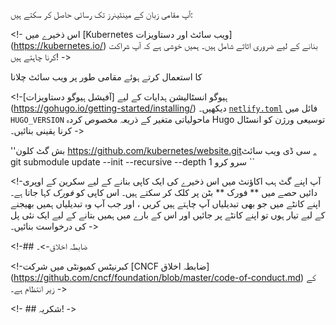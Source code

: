 آپ مقامی زبان کے مینٹینرز تک رسائی حاصل کر سکتے ہیں:

<!- اس ذخیرے میں [Kubernetes ویب سائٹ اور دستاویزات] (https://kubernetes.io/) بنانے کے لیے ضروری اثاثے شامل ہیں۔ ہمیں خوشی ہے کہ آپ شراکت کرنا چاہتے ہیں! ->

<!-- ## ہیوگو --> کا استعمال کرتے ہوئے مقامی طور پر ویب سائٹ چلانا

<!-ہیوگو انسٹالیشن ہدایات کے لیے [آفیشل ہیوگو دستاویزات] (https://gohugo.io/getting-started/installing/) دیکھیں۔ [`netlify.toml`](netlify.toml#L10) فائل میں `HUGO_VERSION` ماحولیاتی متغیر کے ذریعہ مخصوص کردہ Hugo توسیعی ورژن کو انسٹال کرنا یقینی بنائیں۔ ->

<!-- ویب سائٹ کو مقامی طور پر چلانے کے لیے جب آپ نے ہیوگو انسٹال کیا ہو: -->

''بش
گٹ کلون https://github.com/kubernetes/website.git۔
سی ڈی ویب سائٹ
git submodule update --init --recursive --depth 1
سرو کرو
``
<!-- یہ پورٹ 1313 پر مقامی ہیوگو سرور شروع کر دے گا۔ ویب سائٹ دیکھنے کے لیے اپنا براؤزر http://localhost:1313 پر کھولیں۔ جیسا کہ آپ سورس فائلوں میں تبدیلیاں کرتے ہیں، ہیوگو ویب سائٹ کو اپ ڈیٹ کرتا ہے اور براؤزر کو ریفریش کرنے پر مجبور کرتا ہے۔ ->

<!-## SIG Docs-> کے ساتھ شامل ہوں۔

<!-- SIG Docs Kubernetes کمیونٹی اور میٹنگز کے بارے میں مزید جانیں [کمیونٹی پیج](https://github.com/kubernetes/community/tree/master/sig-docs#meetings) پر۔ ->

<!-آپ اس پروجیکٹ کے دیکھ بھال کرنے والوں تک بھی پہنچ سکتے ہیں:->۔

<!-- ## دستاویزات میں تعاون کرنا -->

<!-آپ اپنے گٹ ہب اکاؤنٹ میں اس ذخیرے کی ایک کاپی بنانے کے لیے سکرین کے اوپری دائیں حصے میں ** فورک ** بٹن پر کلک کر سکتے ہیں۔ اس کاپی کو *فورک* کہا جاتا ہے۔ اپنے کانٹے میں جو بھی تبدیلیاں آپ چاہتے ہیں کریں ، اور جب آپ وہ تبدیلیاں ہمیں بھیجنے کے لیے تیار ہوں تو اپنے کانٹے پر جائیں اور اس کے بارے میں ہمیں بتانے کے لیے ایک نئی پل کی درخواست بنائیں۔ ->

<!-- آپ کی پل کی درخواست تیار ہونے کے بعد، ایک Kubernetes جائزہ لینے والا واضح، قابل عمل تاثرات فراہم کرنے کی ذمہ داری لے گا۔ پل کی درخواست کے مالک کے طور پر ، ** یہ آپ کی ذمہ داری ہے کہ آپ اپنی پل کی درخواست میں ترمیم کریں تا کہ آپ کو کیبرنیٹس کے جائزہ لینے والے نے جو رائے دی ہے اسے حل کیا جائے۔ ** ->

<!- یہ بھی نوٹ کریں کہ آپ کے پاس ایک سے زیادہ کبرنیٹس ریویور آپ کو رائے دے سکتے ہیں یا آپ کو کسی کبرنیٹس ریویوور سے رائے مل سکتی ہے جو کہ ابتدائی طور پر آپ کو رائے دینے کے لیے تفویض کردہ سے مختلف ہے۔ ->

<!-- مزید برآں، بعض صورتوں میں، آپ کے جائزہ لینے والوں میں سے کوئی ضرورت پڑنے پر Kubernetes تکنیکی جائزہ لینے والے سے تکنیکی جائزہ طلب کر سکتا ہے۔ جائزہ لینے والے بروقت فیڈ بیک دینے کے لیے اپنی پوری کوشش کریں گے لیکن حالات کی بنیاد پر ردعمل کا وقت مختلف ہو سکتا ہے۔ ->

<!-- Kubernetes دستاویزات میں تعاون کرنے کے بارے میں مزید معلومات کے لیے، دیکھیں: -->

<!-## ضابطہ اخلاق->۔

<!-کبرنیٹس کمیونٹی میں شرکت [CNCF ضابطہ اخلاق] (https://github.com/cncf/foundation/blob/master/code-of-conduct.md) کے زیر انتظام ہے۔ ->

<!- ## شکریہ! ->

<!-- Kubernetes کمیونٹی کی شرکت پر پروان چڑھتا ہے، اور ہم اپنی ویب سائٹ اور ہماری دستاویزات میں آپ کے تعاون کی تعریف کرتے ہیں! ->